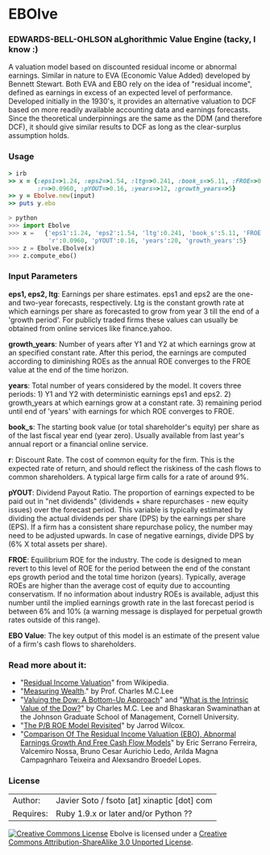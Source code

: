 # EBOlve

### EDWARDS-BELL-OHLSON aLghorithmic Value Engine (tacky, I know :)

A valuation model based on discounted residual income or abnormal earnings. Similar in nature to EVA (Economic Value Added) developed by Bennett Stewart. Both EVA and EBO rely on the idea of "residual income", defined as earnings in excess of an expected level of performance. Developed initially in the 1930's, it provides an alternative valuation to DCF based on more readily available accounting data and earnings forecasts. Since the theoretical underpinnings are the same as the DDM (and therefore DCF), it  should give similar results to DCF as long as the clear-surplus assumption holds.

### Usage

```ruby
> irb
>> x = {:eps1=>1.24, :eps2=>1.54, :ltg=>0.241, :book_s=>5.11, :FROE=>0.2,\
        :r=>0.0960, :pYOUT=>0.16, :years=>12, :growth_years=>5}
>> y = Ebolve.new(input)
>> puts y.ebo
```

```python
> python
>>> import Ebolve
>>> x =   {'eps1':1.24, 'eps2':1.54, 'ltg':0.241, 'book_s':5.11, 'FROE':0.2,\
           'r':0.0960, 'pYOUT':0.16, 'years':20, 'growth_years':5}
>>> z = Ebolve.Ebolve(x)
>>> z.compute_ebo()
```

### Input Parameters

**eps1, eps2, ltg**: Earnings per share estimates. eps1 and eps2 are the one- and two-year forecasts, respectively. Ltg is the constant growth rate at which earnings per share as forecasted to grow from year 3 till the end of a 'growth period'. For publicly traded firms these values can usually be obtained from online services like finance.yahoo.

**growth_years**: Number of years after Y1 and Y2 at which earnings grow at an specified constant rate. After this period, the earnings are computed according to diminishing ROEs as the annual ROE converges to the FROE value at the end of the time horizon.

**years**: Total number of years considered by the model. It covers three periods: 1) Y1 and Y2 with deterministic earnings eps1 and eps2. 2) growth_years at which earnings grow at a constant rate. 3) remaining period until end of 'years' with earnings for which ROE converges to FROE.

**book_s**: The starting book value (or total shareholder's equity) per share as of the last fiscal year end (year zero). Usually available from last year's annual report or a financial online service.

**r**: Discount Rate. The cost of common equity for the firm. This is the expected rate of return, and should reflect the riskiness of the cash flows to common shareholders. A typical large firm calls for a rate of around 9%.

**pYOUT**: Dividend Payout Ratio. The proportion of earnings expected to be paid out in "net dividends" (dividends + share repurchases - new equity issues) over the forecast period. This variable is typically estimated by dividing the actual dividends per share (DPS) by the earnings per share (EPS). If a firm has a consistent share repurchase policy, the number may need to be adjusted upwards. In case of negative earnings, divide DPS by (6% X total assets per share).

**FROE**: Equilibrium ROE for the industry. The code is designed to mean revert to this level of ROE for the period between the end of the constant eps growth period and the total time horizon (years). Typically, average ROEs are higher than the average cost of equity due to accounting conservatism. If no information about industry ROEs is available, adjust this number until the implied earnings growth rate in the last forecast period is between 6% and 10% (a warning message is displayed for perpetual growth rates outside of this range).

**EBO Value**: The key output of this model is an estimate of the present value of a firm's cash flows to shareholders. 

### Read more about it:

- "[Residual Income Valuation](http://en.wikipedia.org/wiki/Residual_income_valuation)" from Wikipedia.
- "[Measuring Wealth](http://www.exinfm.com/pdffiles/ca.pdf)." by Prof. Charles M.C.Lee
- "[Valuing the Dow: A Bottom-Up Approach](http://forum.johnson.cornell.edu/faculty/swaminathan/Published%20Papers/FAJ_99.pdf)" and "[What is the Intrinsic Value of the Dow?](http://forum.johnson.cornell.edu/faculty/swaminathan/Published%20Papers/JF_99.pdf)" by Charles M.C. Lee and Bhaskaran Swaminathan at the Johnson Graduate School of Management, Cornell University.
- "[The P/B ROE Model Revisited](https://www.google.com/url?sa=t&rct=j&q=&esrc=s&source=web&cd=1&cad=rja&ved=0CCwQFjAA&url=http%3A%2F%2Fwww.northinfo.com%2Fdocuments%2F29.pdf&ei=odzyUcrpH4mbigKwj4GoBA&usg=AFQjCNFGLWYebY8eIMvOyuMWJ_huroUt5Q&bvm=bv.49784469,d.cGE)" by Jarrod Wilcox.
- "[Comparison Of The Residual Income Valuation (EBO), Abnormal Earnings Growth And Free Cash Flow Models](http://www.bbronline.com.br/public/edicoes/5_2/artigos/dpwjpedzii2122010102522.pdf)" by Eric Serrano Ferreira, Valcemiro Nossa, Bruno Cesar Aurichio Ledo, Arilda Magna Campagnharo Teixeira and Alexsandro Broedel Lopes.
 

### License

<table>
<tr><td>Author:</td><td>Javier Soto / fsoto [at] xinaptic [dot] com</td></tr>
<tr><td>Requires:</td><td>Ruby 1.9.x or later and/or Python ??</td></tr>
</table>

<a rel="license" href="http://creativecommons.org/licenses/by-sa/3.0/deed.en_US"><img alt="Creative Commons License" style="border-width:0" src="http://i.creativecommons.org/l/by-sa/3.0/88x31.png" /></a> Ebolve is licensed under a <a rel="license" href="http://creativecommons.org/licenses/by-sa/3.0/deed.en_US">Creative Commons Attribution-ShareAlike 3.0 Unported License</a>.
